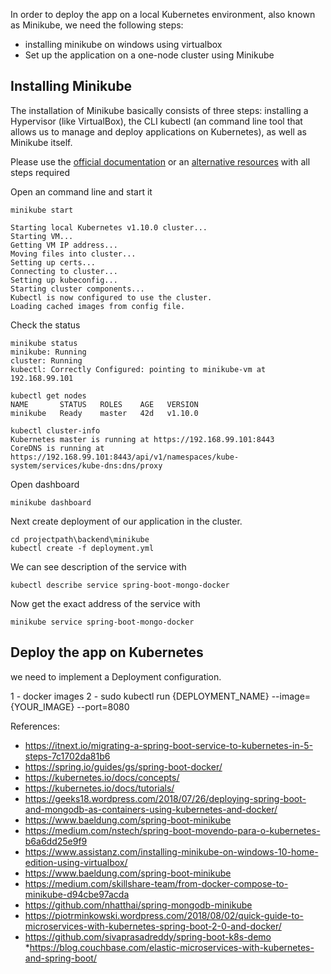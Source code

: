 
In order to deploy the app  on a local Kubernetes environment, also known as Minikube, we need the following steps: 

* installing minikube on windows using virtualbox
* Set up the application on a one-node cluster using Minikube

## Installing Minikube

The installation of Minikube basically consists of three steps: installing a Hypervisor (like VirtualBox), the CLI kubectl (an command line tool that allows us to manage and deploy applications on Kubernetes), as well as Minikube itself.

Please use the  [official documentation](https://kubernetes.io/docs/tasks/tools/install-minikube/)  or an [alternative resources](https://www.assistanz.com/installing-minikube-on-windows-10-home-edition-using-virtualbox/) with all steps required  

Open an command line and start it

```
minikube start

Starting local Kubernetes v1.10.0 cluster...
Starting VM...
Getting VM IP address...
Moving files into cluster...
Setting up certs...
Connecting to cluster...
Setting up kubeconfig...
Starting cluster components...
Kubectl is now configured to use the cluster.
Loading cached images from config file.

```

Check the status 

```
minikube status
minikube: Running
cluster: Running
kubectl: Correctly Configured: pointing to minikube-vm at 192.168.99.101

kubectl get nodes 
NAME       STATUS   ROLES    AGE   VERSION
minikube   Ready    master   42d   v1.10.0

kubectl cluster-info
Kubernetes master is running at https://192.168.99.101:8443
CoreDNS is running at https://192.168.99.101:8443/api/v1/namespaces/kube-system/services/kube-dns:dns/proxy

```

Open dashboard 

```
minikube dashboard 
```

Next create deployment of our application in the cluster.

```
cd projectpath\backend\minikube
kubectl create -f deployment.yml 
```

We can see description of the service with


```
kubectl describe service spring-boot-mongo-docker
```



Now get the exact address of the service with

```
minikube service spring-boot-mongo-docker 
```


## Deploy the app on Kubernetes

we need to implement a Deployment configuration. 


1 - docker images
2 - sudo kubectl run {DEPLOYMENT_NAME} --image= {YOUR_IMAGE} --port=8080

References: 
* https://itnext.io/migrating-a-spring-boot-service-to-kubernetes-in-5-steps-7c1702da81b6
* https://spring.io/guides/gs/spring-boot-docker/
* https://kubernetes.io/docs/concepts/
* https://kubernetes.io/docs/tutorials/
* https://geeks18.wordpress.com/2018/07/26/deploying-spring-boot-and-mongodb-as-containers-using-kubernetes-and-docker/
* https://www.baeldung.com/spring-boot-minikube
* https://medium.com/nstech/spring-boot-movendo-para-o-kubernetes-b6a6dd25e9f9
* https://www.assistanz.com/installing-minikube-on-windows-10-home-edition-using-virtualbox/
* https://www.baeldung.com/spring-boot-minikube 
* https://medium.com/skillshare-team/from-docker-compose-to-minikube-d94cbe97acda
* https://github.com/nhatthai/spring-mongodb-minikube
* https://piotrminkowski.wordpress.com/2018/08/02/quick-guide-to-microservices-with-kubernetes-spring-boot-2-0-and-docker/
* https://github.com/sivaprasadreddy/spring-boot-k8s-demo
*https://blog.couchbase.com/elastic-microservices-with-kubernetes-and-spring-boot/

